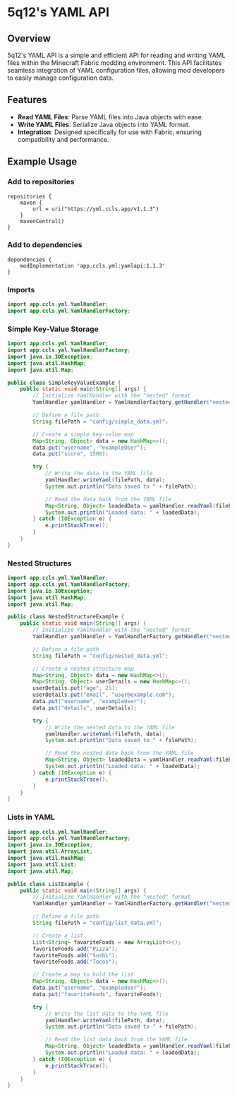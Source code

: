 # 5q12's YAML API

## Overview
5q12's YAML API is a simple and efficient API for reading and writing YAML files within the Minecraft Fabric modding environment. This API facilitates seamless integration of YAML configuration files, allowing mod developers to easily manage configuration data.

## Features
- **Read YAML Files**: Parse YAML files into Java objects with ease.
- **Write YAML Files**: Serialize Java objects into YAML format.
- **Integration**: Designed specifically for use with Fabric, ensuring compatibility and performance.

## Example Usage

### Add to repositories
```
repositories {
    maven {
        url = uri("https://yml.ccls.app/v1.1.3")
    }
    mavenCentral()
}
```

### Add to dependencies
```
dependencies {
    modImplementation 'app.ccls.yml:yamlapi:1.1.3'
}
```

### Imports 
```java
import app.ccls.yml.YamlHandler;
import app.ccls.yml.YamlHandlerFactory;
```

### Simple Key-Value Storage
```java
import app.ccls.yml.YamlHandler;
import app.ccls.yml.YamlHandlerFactory;
import java.io.IOException;
import java.util.HashMap;
import java.util.Map;

public class SimpleKeyValueExample {
    public static void main(String[] args) {
        // Initialize YamlHandler with the "nested" format
        YamlHandler yamlHandler = YamlHandlerFactory.getHandler("nested");

        // Define a file path
        String filePath = "config/simple_data.yml";

        // Create a simple key-value map
        Map<String, Object> data = new HashMap<>();
        data.put("username", "exampleUser");
        data.put("score", 1500);

        try {
            // Write the data to the YAML file
            yamlHandler.writeYaml(filePath, data);
            System.out.println("Data saved to " + filePath);

            // Read the data back from the YAML file
            Map<String, Object> loadedData = yamlHandler.readYaml(filePath);
            System.out.println("Loaded data: " + loadedData);
        } catch (IOException e) {
            e.printStackTrace();
        }
    }
}
```
### Nested Structures
```java
import app.ccls.yml.YamlHandler;
import app.ccls.yml.YamlHandlerFactory;
import java.io.IOException;
import java.util.HashMap;
import java.util.Map;

public class NestedStructureExample {
    public static void main(String[] args) {
        // Initialize YamlHandler with the "nested" format
        YamlHandler yamlHandler = YamlHandlerFactory.getHandler("nested");

        // Define a file path
        String filePath = "config/nested_data.yml";

        // Create a nested structure map
        Map<String, Object> data = new HashMap<>();
        Map<String, Object> userDetails = new HashMap<>();
        userDetails.put("age", 25);
        userDetails.put("email", "user@example.com");
        data.put("username", "exampleUser");
        data.put("details", userDetails);

        try {
            // Write the nested data to the YAML file
            yamlHandler.writeYaml(filePath, data);
            System.out.println("Data saved to " + filePath);

            // Read the nested data back from the YAML file
            Map<String, Object> loadedData = yamlHandler.readYaml(filePath);
            System.out.println("Loaded data: " + loadedData);
        } catch (IOException e) {
            e.printStackTrace();
        }
    }
}
```

### Lists in YAML
```java
import app.ccls.yml.YamlHandler;
import app.ccls.yml.YamlHandlerFactory;
import java.io.IOException;
import java.util.ArrayList;
import java.util.HashMap;
import java.util.List;
import java.util.Map;

public class ListExample {
    public static void main(String[] args) {
        // Initialize YamlHandler with the "nested" format
        YamlHandler yamlHandler = YamlHandlerFactory.getHandler("nested");

        // Define a file path
        String filePath = "config/list_data.yml";

        // Create a list
        List<String> favoriteFoods = new ArrayList<>();
        favoriteFoods.add("Pizza");
        favoriteFoods.add("Sushi");
        favoriteFoods.add("Tacos");

        // Create a map to hold the list
        Map<String, Object> data = new HashMap<>();
        data.put("username", "exampleUser");
        data.put("favoriteFoods", favoriteFoods);

        try {
            // Write the list data to the YAML file
            yamlHandler.writeYaml(filePath, data);
            System.out.println("Data saved to " + filePath);

            // Read the list data back from the YAML file
            Map<String, Object> loadedData = yamlHandler.readYaml(filePath);
            System.out.println("Loaded data: " + loadedData);
        } catch (IOException e) {
            e.printStackTrace();
        }
    }
}
```
